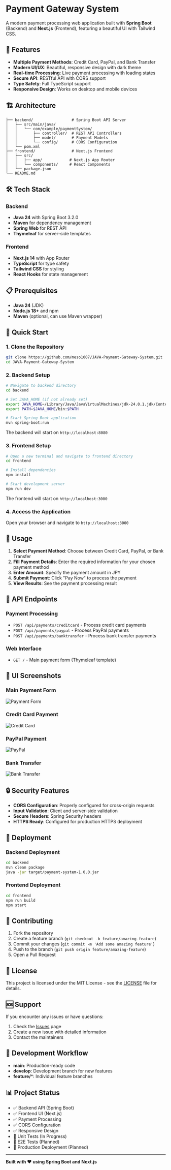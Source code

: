 # Payment Gateway System

A modern payment processing web application built with **Spring Boot** (Backend) and **Next.js** (Frontend), featuring a beautiful UI with Tailwind CSS.

## 🚀 Features

- **Multiple Payment Methods**: Credit Card, PayPal, and Bank Transfer
- **Modern UI/UX**: Beautiful, responsive design with dark theme
- **Real-time Processing**: Live payment processing with loading states
- **Secure API**: RESTful API with CORS support
- **Type Safety**: Full TypeScript support
- **Responsive Design**: Works on desktop and mobile devices

## 🏗️ Architecture

```
├── backend/                 # Spring Boot API Server
│   ├── src/main/java/
│   │   └── com/example/paymentSystem/
│   │       ├── controller/  # REST API Controllers
│   │       ├── model/       # Payment Models
│   │       └── config/      # CORS Configuration
│   └── pom.xml
├── frontend/                # Next.js Frontend
│   ├── src/
│   │   ├── app/            # Next.js App Router
│   │   └── components/     # React Components
│   └── package.json
└── README.md
```

## 🛠️ Tech Stack

### Backend
- **Java 24** with Spring Boot 3.2.0
- **Maven** for dependency management
- **Spring Web** for REST API
- **Thymeleaf** for server-side templates

### Frontend
- **Next.js 14** with App Router
- **TypeScript** for type safety
- **Tailwind CSS** for styling
- **React Hooks** for state management

## 📋 Prerequisites

- **Java 24** (JDK)
- **Node.js 18+** and npm
- **Maven** (optional, can use Maven wrapper)

## 🚀 Quick Start

### 1. Clone the Repository

```bash
git clone https://github.com/meso1007/JAVA-Payment-Gateway-System.git
cd JAVA-Payment-Gateway-System
```

### 2. Backend Setup

```bash
# Navigate to backend directory
cd backend

# Set JAVA_HOME (if not already set)
export JAVA_HOME=/Library/Java/JavaVirtualMachines/jdk-24.0.1.jdk/Contents/Home
export PATH=$JAVA_HOME/bin:$PATH

# Start Spring Boot application
mvn spring-boot:run
```

The backend will start on `http://localhost:8080`

### 3. Frontend Setup

```bash
# Open a new terminal and navigate to frontend directory
cd frontend

# Install dependencies
npm install

# Start development server
npm run dev
```

The frontend will start on `http://localhost:3000`

### 4. Access the Application

Open your browser and navigate to `http://localhost:3000`

## 🎯 Usage

1. **Select Payment Method**: Choose between Credit Card, PayPal, or Bank Transfer
2. **Fill Payment Details**: Enter the required information for your chosen payment method
3. **Enter Amount**: Specify the payment amount in JPY
4. **Submit Payment**: Click "Pay Now" to process the payment
5. **View Results**: See the payment processing result

## 🔧 API Endpoints

### Payment Processing
- `POST /api/payments/creditcard` - Process credit card payments
- `POST /api/payments/paypal` - Process PayPal payments  
- `POST /api/payments/banktransfer` - Process bank transfer payments

### Web Interface
- `GET /` - Main payment form (Thymeleaf template)

## 🎨 UI Screenshots

### Main Payment Form
![Payment Form](screenshots/payment-form.png)

### Credit Card Payment
![Credit Card](screenshots/credit-card.png)

### PayPal Payment
![PayPal](screenshots/paypal.png)

### Bank Transfer
![Bank Transfer](screenshots/bank-transfer.png)

## 🔒 Security Features

- **CORS Configuration**: Properly configured for cross-origin requests
- **Input Validation**: Client and server-side validation
- **Secure Headers**: Spring Security headers
- **HTTPS Ready**: Configured for production HTTPS deployment

## 🚀 Deployment

### Backend Deployment
```bash
cd backend
mvn clean package
java -jar target/payment-system-1.0.0.jar
```

### Frontend Deployment
```bash
cd frontend
npm run build
npm start
```

## 🤝 Contributing

1. Fork the repository
2. Create a feature branch (`git checkout -b feature/amazing-feature`)
3. Commit your changes (`git commit -m 'Add some amazing feature'`)
4. Push to the branch (`git push origin feature/amazing-feature`)
5. Open a Pull Request

## 📝 License

This project is licensed under the MIT License - see the [LICENSE](LICENSE) file for details.

## 🆘 Support

If you encounter any issues or have questions:

1. Check the [Issues](https://github.com/meso1007/JAVA-Payment-Gateway-System/issues) page
2. Create a new issue with detailed information
3. Contact the maintainers

## 🔄 Development Workflow

- **main**: Production-ready code
- **develop**: Development branch for new features
- **feature/***: Individual feature branches

## 📊 Project Status

- ✅ Backend API (Spring Boot)
- ✅ Frontend UI (Next.js)
- ✅ Payment Processing
- ✅ CORS Configuration
- ✅ Responsive Design
- 🔄 Unit Tests (In Progress)
- 🔄 E2E Tests (Planned)
- 🔄 Production Deployment (Planned)

---

**Built with ❤️ using Spring Boot and Next.js**
